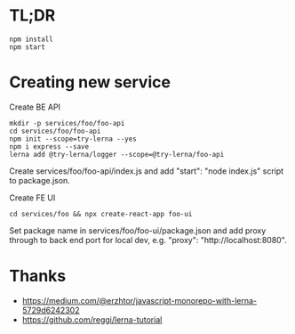 # TL;DR

    npm install
    npm start 

# Creating new service

Create BE API

    mkdir -p services/foo/foo-api
    cd services/foo/foo-api
    npm init --scope=try-lerna --yes
    npm i express --save
    lerna add @try-lerna/logger --scope=@try-lerna/foo-api

Create services/foo/foo-api/index.js and add "start": "node index.js" script to package.json.

Create FE UI

    cd services/foo && npx create-react-app foo-ui
    
Set package name in services/foo/foo-ui/package.json and add proxy through to back end port for
local dev, e.g. "proxy": "http://localhost:8080".

# Thanks

* https://medium.com/@erzhtor/javascript-monorepo-with-lerna-5729d6242302
* https://github.com/reggi/lerna-tutorial